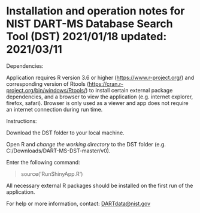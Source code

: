 Installation and operation notes for
NIST DART-MS Database Search Tool (DST)
2021/01/18
updated: 2021/03/11
==================================================

Dependencies:

Application requires 
R version 3.6 or higher (https://www.r-project.org/) 
and corresponding version of 
Rtools (https://cran.r-project.org/bin/windows/Rtools/) 
to install certain external package dependencies, and a browser to 
view the application (e.g. internet explorer, firefox, safari). 
Browser is only used as a viewer and app does not require an 
internet connection during run time.


Instructions:

Download the DST folder to your local machine.

Open R and *change the working directory* to the DST folder 
(e.g. C:/Downloads/DART-MS-DST-master/v0).

Enter the following command:

> source('RunShinyApp.R')

All necessary external R packages should be installed on the 
first run of the application. 


For help or more information, contact: DARTdata@nist.gov
    
